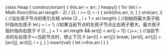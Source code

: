 class Heap {
constructor(arr) {
this.arr = arr;
}
heapy() {
for (let i = Math.floor((this.arr.length - 2) / 2); i >= 0; i--) {
sink(this.arr, i);
}
}
sink(arr, i) {
//当左孩子节点的索引合规
while (2 _ i + 1 < arr.length) {
//初始将最大孩子指针指向左孩子
let j = i + 1;
//如果当前节点的左孩子节点比右孩子更大，最大孩子指针指向右孩子
if (2 _ j + 1 < arr.length && arr[j] < arr[j + 1]) {
j++;
}
//当前节点的左右孩子<=当前节点时，停止下沉
if (arr[i] > arr[j]) break;
[arr[i], arr[j]] = [arr[j], arr[i]];
i = j;
}
}
insert(val) {
let i=this.arr.l
}
}
